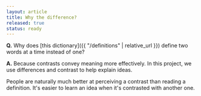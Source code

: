 ```yaml
---
layout: article
title: Why the difference?
released: true
status: ready
---
```


**Q.** Why does [this dictionary]({{ "/definitions" | relative_url }}) define two
words at a time instead of one?

**A.** Because contrasts convey meaning more effectively. In this
project, we use differences and contrast to help explain ideas.

People are naturally much better at perceiving a contrast than reading a definition.
It's easier to learn an idea when it's contrasted with another one.






